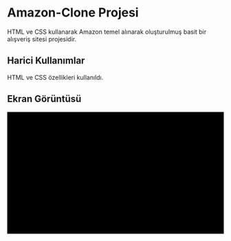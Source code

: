 <h1>Amazon-Clone Projesi</h1>

HTML ve CSS kullanarak Amazon temel alınarak oluşturulmuş basit bir alışveriş sitesi projesidir.

<h2> Harici Kullanımlar</h2>

HTML ve CSS özellikleri kullanıldı.

<h2> Ekran Görüntüsü</h2>

![](amazon.gif)
